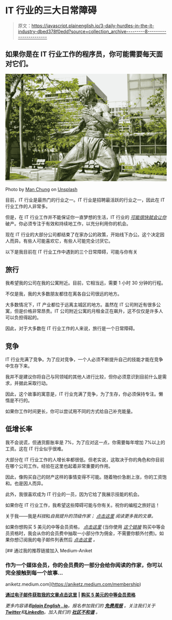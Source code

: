 # IT 行业的三大日常障碍

> 原文：<https://javascript.plainenglish.io/3-daily-hurdles-in-the-it-industry-dbed378f0edd?source=collection_archive---------8----------------------->

## 如果你是在 IT 行业工作的程序员，你可能需要每天面对它们。

![](img/ad1164908a70150255d1972e29cbecf6.png)

Photo by [Man Chung](https://unsplash.com/@cmc_sky?utm_source=medium&utm_medium=referral) on [Unsplash](https://unsplash.com?utm_source=medium&utm_medium=referral)

目前，IT 行业是最热门的行业之一。IT 行业是招聘最活跃的行业之一，因此在 IT 行业工作的人非常多。

但是，在 IT 行业工作并不能保证你一直梦想的生活，IT 行业的 [*可能很快就会让你*](/3-reasons-why-it-boom-may-slide-soon-ca51d4a0af59) 破产。你必须专注于有效和持续地工作，以充分利用你的机会。

现在 IT 行业的大部分公司都结束了在家办公的政策，开始线下办公。这个决定因人而异。有些人可能喜欢它，有些人可能完全讨厌它。

以下是我目前在 IT 行业工作中遇到的三个日常障碍，可能与你有关

## 旅行

我希望我的公司在我的公寓附近。目前，它相当远，需要 1 小时 30 分钟的行程。

不仅是我，我的大多数朋友都住在离各自公司很远的地方。

大多数情况下，IT 产业都位于远离主城区的地方。虽然在 IT 公司附近有很多公寓，但是价格非常昂贵。IT 公司附近公寓的月租金正在飙升，这不仅仅是许多人可以负担得起的。

因此，对于大多数在 IT 行业工作的人来说，旅行是一个日常障碍。

## 竞争

IT 行业充满了竞争。为了应对竞争，一个人必须不断提升自己的技能才能在竞争中生存下来。

我并不是建议你将自己与同领域的其他人进行比较，但你必须意识到目前什么是需求，并据此采取行动。

因此，这个故事的寓意是，IT 行业充满了竞争，为了生存，你必须保持专注。懒惰是不行的。

如果你工作时间更长，你可以尝试用不同的方式给自己补充能量。

## 低增长率

我不会说谎，但通货膨胀率是 7%，为了应对这一点，你需要每年增加 7%以上的工资。这在 IT 行业似乎很难。

大部分在 IT 行业工作的人增长率都很低。但老实说，这取决于你的角色和你目前在哪个公司工作。经验在这里也起着非常重要的作用。

因此，像购买自己的财产这样的事情变得不可能。随着物价急剧上涨，你的工资饱和。也是因人而异。

此外，我很喜欢成为 IT 行业的一员，因为它给了我展示技能的机会。

如果你在 IT 行业工作，我希望这些障碍可能与你有关。祝你的编程之旅好运！

关于我——我是*科技*和*自我提升的顶级作家；* [*点击这里*](https://aniketz.medium.com/) *阅读更多我的文章。*

如果你想购买 5 美元的中等会员资格， [*点击这里*](https://aniketz.medium.com/membership) (当你使用 [*这个链接*](https://aniketz.medium.com/membership) 购买中等会员资格时，我会从你的会员费中抽取一小部分作为佣金，不需要你额外付费)。如果你想订阅我的电子邮件列表然后 [*点击这里*](https://aniketz.medium.com/subscribe) *。*

[](https://aniketz.medium.com/membership) [## 通过我的推荐链接加入 Medium-Aniket

### 作为一个媒体会员，你的会员费的一部分会给你阅读的作家，你可以完全接触到每一个故事…

aniketz.medium.com](https://aniketz.medium.com/membership) 

[**通过电子邮件获取我的文章点击这里**](https://aniketz.medium.com/subscribe) **|** [**购买 5 美元的中等会员资格**](https://aniketz.medium.com/membership)

*更多内容请看*[***plain English . io***](https://plainenglish.io/)*。报名参加我们的* [***免费周报***](http://newsletter.plainenglish.io/) *。关注我们关于*[***Twitter***](https://twitter.com/inPlainEngHQ)*和*[***LinkedIn***](https://www.linkedin.com/company/inplainenglish/)*。加入我们的* [***社区不和谐***](https://discord.gg/GtDtUAvyhW) *。*